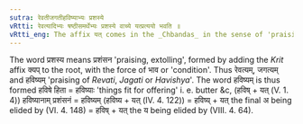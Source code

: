 ```yaml
---
sutra: रेवतीजगतीहविष्याभ्यः प्रशस्ये
vRtti: रेवत्यादिभ्यः षष्ठीसमर्थेभ्यः प्रशस्ये वाच्ये यत्प्रत्ययो भवति ॥
vRtti_eng: The affix यत् comes in the _Chbandas_ in the sense of 'praising' after the words '_revati_', '_jagati_' and '_havishya_' in the 6th case in construction.
---
```

The word प्रशस्य means प्रशंसन 'praising, extolling', formed by adding the _Krit_ affix क्यप् to the root, with the force of भाव or 'condition'. Thus रेवत्यम्, जगत्यम् and हविष्यम् 'praising of _Revati_, _Jagati_ or _Havishya_'. The word हविष्यम् is thus formed हविषे हिता = हविष्याः 'things fit for offering' i. e. butter &c, (हविष् + यत् (V. 1. 4)) हविष्यानाम् प्रशंसनं = हविष्यम् (हविष्य + यत् (IV. 4. 122)) = हविष्य् + यत् the final अ being elided by (VI. 4. 148) = हविष् + यत् the य being elided by (VIII. 4. 64).
